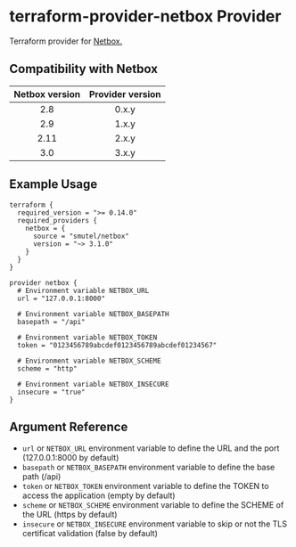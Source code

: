 # terraform-provider-netbox Provider

Terraform provider for [Netbox.](https://netbox.readthedocs.io/en/stable/)

## Compatibility with Netbox

| Netbox version | Provider version |
|:--------------:|:----------------:|
| 2.8            | 0.x.y            |
| 2.9            | 1.x.y            |
| 2.11           | 2.x.y            |
| 3.0            | 3.x.y            |

## Example Usage

```hcl
terraform {
  required_version = ">= 0.14.0"
  required_providers {
    netbox = {
      source = "smutel/netbox"
      version = "~> 3.1.0"
    }
  }
}

provider netbox {
  # Environment variable NETBOX_URL
  url = "127.0.0.1:8000"

  # Environment variable NETBOX_BASEPATH
  basepath = "/api"

  # Environment variable NETBOX_TOKEN
  token = "0123456789abcdef0123456789abcdef01234567"

  # Environment variable NETBOX_SCHEME
  scheme = "http"

  # Environment variable NETBOX_INSECURE
  insecure = "true"
}
```

## Argument Reference

* `url` or `NETBOX_URL` environment variable to define the URL and the port (127.0.0.1:8000 by default)
* `basepath` or `NETBOX_BASEPATH` environment variable to define the base path (/api)
* `token` or `NETBOX_TOKEN` environment variable to define the TOKEN to access the application (empty by default)
* `scheme` or `NETBOX_SCHEME` environment variable to define the SCHEME of the URL (https by default)
* `insecure` or `NETBOX_INSECURE` environment variable to skip or not the TLS certificat validation (false by default)
